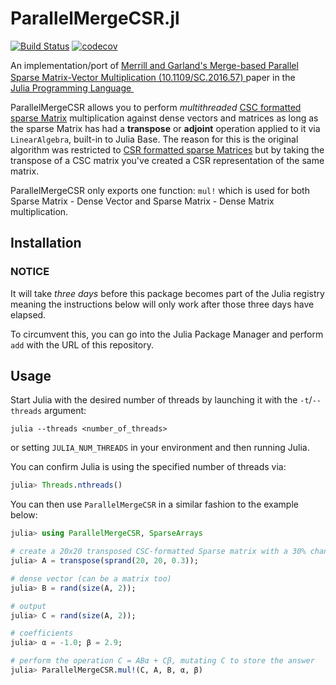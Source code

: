 # ParallelMergeCSR.jl

[![Build Status](https://github.com/QuEraComputing/Bloqade.jl/workflows/CI/badge.svg)](https://github.com/QuEraComputing/Bloqade.jl/actions)
[![codecov](https://codecov.io/gh/QuEraComputing/ParallelMergeCSR.jl/branch/main/graph/badge.svg?token=P0UCC5CAVB)](https://codecov.io/gh/QuEraComputing/ParallelMergeCSR.jl)

<p>
An implementation/port of <a href="https://rd.yyrcd.com/CUDA/2022-03-14-Merge-based%20Parallel%20Sparse%20Matrix-Vector%20Multiplication.pdf"> Merrill and Garland's Merge-based Parallel Sparse Matrix-Vector Multiplication (10.1109/SC.2016.57) </a> paper in 
the &nbsp;
    <a href="https://julialang.org">
        <img src="https://raw.githubusercontent.com/JuliaLang/julia-logo-graphics/master/images/julia.ico" width="16em">
        Julia Programming Language
    </a>
    &nbsp;
</p>

ParallelMergeCSR allows you to perform *multithreaded* [CSC formatted sparse Matrix](https://en.wikipedia.org/wiki/Sparse_matrix#Compressed_sparse_column_.28CSC_or_CCS.29) multiplication against dense vectors and matrices as long as the sparse Matrix has had a **transpose** or **adjoint** operation applied to it via `LinearAlgebra`, built-in to Julia Base. The reason for this is the original algorithm was restricted to [CSR formatted sparse Matrices](https://en.wikipedia.org/wiki/Sparse_matrix#Compressed_sparse_row_(CSR,_CRS_or_Yale_format)) but by taking the transpose of a CSC matrix you've created a CSR representation of the same matrix.

ParallelMergeCSR only exports one function: `mul!` which is used for both Sparse Matrix - Dense Vector and Sparse Matrix - Dense Matrix multiplication.

## Installation

### NOTICE
It will take *three days* before this package becomes part of the Julia registry meaning the instructions below will only work after those three days have elapsed.

To circumvent this, you can go into the Julia Package Manager and perform `add` with the URL of this repository.

## Usage

Start Julia with the desired number of threads by launching it with the `-t`/`--threads` argument:
```
julia --threads <number_of_threads>
```
or setting `JULIA_NUM_THREADS` in your environment and then running Julia.

You can confirm Julia is using the specified number of threads via:

```julia
julia> Threads.nthreads()
```

You can then use `ParallelMergeCSR` in a similar fashion to the example below:

```julia
julia> using ParallelMergeCSR, SparseArrays

# create a 20x20 transposed CSC-formatted Sparse matrix with a 30% chance of values appearing
julia> A = transpose(sprand(20, 20, 0.3));

# dense vector (can be a matrix too)
julia> B = rand(size(A, 2));

# output
julia> C = rand(size(A, 2));

# coefficients
julia> α = -1.0; β = 2.9;

# perform the operation C = ABα + Cβ, mutating C to store the answer
julia> ParallelMergeCSR.mul!(C, A, B, α, β)
```
